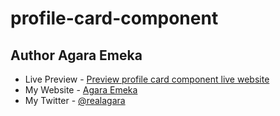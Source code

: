# profile-card-component
## Author Agara Emeka


- Live Preview - [Preview profile card component live website](https://agara-profile-card-component.netlify.app/)
- My Website - [Agara Emeka ](https://www.emekaagara.com)
- My Twitter - [@realagara](https://www.twitter.com/@realagara)
